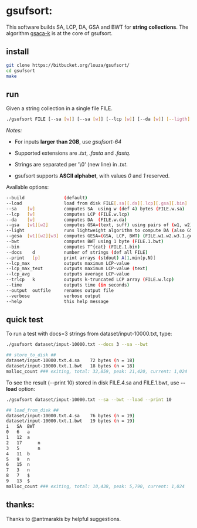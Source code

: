 # gsufsort: 

This software builds SA, LCP, DA, GSA and BWT for **string collections**. The algorithm [gsaca-k](https://github.com/felipelouza/gsa-is) is at the core of gsufsort.

## install

```sh
git clone https://bitbucket.org/louza/gsufsort/ 
cd gsufsort
make 
```

## run

Given a string collection in a single file FILE.

```sh
./gsufsort FILE [--sa [w]] [--sa [w]] [--lcp [w]] [--da [w]] [--ligth] [--gsa [w1] [w2]] [--gesa [w1] [w2] [w3]] [--bwt] [--bin] [--docs d] [--print [p]] [--lcp_max] [--lcp_max_text] [--lcp_avg] [--trlcp [k]] [--output out]
```

_Notes:_ 
- For inputs **larger than 2GB**, use _gsufsort-64_

- Supported extensions are _.txt_, _.fasta_ and _.fastq_.

- Strings are separated per '\0' (new line) in _.txt_.

- gsufsort supports **ASCII alphabet**, with values _0_ and _1_ reserved.

Available options:

```sh
--build	              (default)
--load                load from disk FILE[.sa][.da][.lcp][.gsa][.bin]
--sa    [w]           computes SA  using w (def 4) bytes (FILE.w.sa)
--lcp   [w]           computes LCP (FILE.w.lcp)
--da    [w]           computes DA  (FILE.w.da)
--gsa   [w1][w2]      computes GSA=(text, suff) using pairs of (w1, w2) bytes (FILE.w1.w2.gsa)
--light               runs lightweight algorithm to compute DA (also GSA)
--gesa  [w1][w2][w3]  computes GESA=(GSA, LCP, BWT) (FILE.w1.w2.w3.1.gesa)
--bwt                 computes BWT using 1 byte (FILE.1.bwt)
--bin                 computes T^{cat} (FILE.1.bin)
--docs    d           number of strings (def all FILE)
--print   [p]         print arrays (stdout) A[1,min(p,N)]
--lcp_max             outputs maximum LCP-value
--lcp_max_text        outputs maximum LCP-value (text)
--lcp_avg             outputs average LCP-value
--trlcp   k           outputs k-truncated LCP array (FILE.w.lcp)
--time                outputs time (in seconds)
--output  outfile     renames output file
--verbose             verbose output
--help                this help message
```

## quick test

To run a test with docs=3 strings from dataset/input-10000.txt, type:

```sh
./gsufsort dataset/input-10000.txt --docs 3 --sa --bwt
```

```sh
## store_to_disk ##
dataset/input-10000.txt.4.sa	72 bytes (n = 18)
dataset/input-10000.txt.1.bwt	18 bytes (n = 18)
malloc_count ### exiting, total: 32,859, peak: 21,420, current: 1,024
```

To see the result (--print 10) stored in disk FILE.4.sa and FILE.1.bwt, use **--load** option:

```sh
./gsufsort dataset/input-10000.txt --sa --bwt --load --print 10
```

```sh
## load_from_disk ##
dataset/input-10000.txt.4.sa	76 bytes (n = 19)
dataset/input-10000.txt.1.bwt	19 bytes (n = 19)
i	SA	BWT
0	6	a
1	12	a
2	17      n
3	5       n
4	11	b
5	9	n
6	15	n
7	3	n
8	7	$
9	13	$
malloc_count ### exiting, total: 10,438, peak: 5,790, current: 1,024
```
## thanks:

Thanks to @antmarakis by helpful suggestions.
